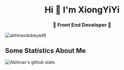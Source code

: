 
<h1 align="center"> Hi 👋 I'm XiongYiYi</h1>
<h3 align="center">🚀 Front End Developer 🚀</h3>

<p align="left"> <img src="https://komarev.com/ghpvc/?username=XiongYiYi" alt="abhinavdubeyad9" /> </p>

## Some Statistics About Me
![Abhinav's github stats](https://github-readme-stats.vercel.app/api?username=XiongYiYi&&show_icons=true&title_color=ffffff&icon_color=bb2acf&text_color=daf7dc&bg_color=151515)<br>
